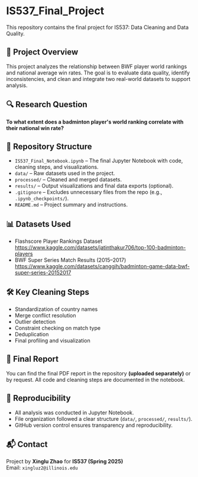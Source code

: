 # IS537_Final_Project

This repository contains the final project for IS537: Data Cleaning and Data Quality.

## 📌 Project Overview

This project analyzes the relationship between BWF player world rankings and national average win rates. The goal is to evaluate data quality, identify inconsistencies, and clean and integrate two real-world datasets to support analysis.

## 🔍 Research Question

**To what extent does a badminton player's world ranking correlate with their national win rate?**

## 📁 Repository Structure

- `IS537_Final_Notebook.ipynb` – The final Jupyter Notebook with code, cleaning steps, and visualizations.
- `data/` – Raw datasets used in the project.
- `processed/` – Cleaned and merged datasets.
- `results/` – Output visualizations and final data exports (optional).
- `.gitignore` – Excludes unnecessary files from the repo (e.g., `.ipynb_checkpoints/`).
- `README.md` – Project summary and instructions.

## 📊 Datasets Used

- Flashscore Player Rankings Dataset https://www.kaggle.com/datasets/jatinthakur706/top-100-badminton-players
- BWF Super Series Match Results (2015–2017) https://www.kaggle.com/datasets/canggih/badminton-game-data-bwf-super-series-20152017

## 🛠 Key Cleaning Steps

- Standardization of country names
- Merge conflict resolution
- Outlier detection
- Constraint checking on match type
- Deduplication
- Final profiling and visualization

## 🔗 Final Report

You can find the final PDF report in the repository **(uploaded separately)** or by request. All code and cleaning steps are documented in the notebook.

## 📎 Reproducibility

- All analysis was conducted in Jupyter Notebook.
- File organization followed a clear structure (`data/`, `processed/`, `results/`).
- GitHub version control ensures transparency and reproducibility.

## 📬 Contact

Project by **Xinglu Zhao** for **IS537 (Spring 2025)**  
Email: `xingluz2@illinois.edu`

